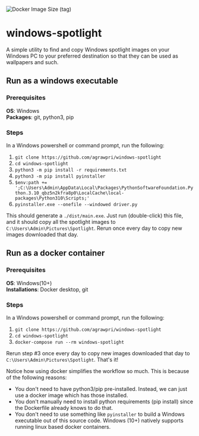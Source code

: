 ![Docker Image Size (tag)](https://img.shields.io/docker/image-size/agrawpri/windows-spotlight/latest)

# windows-spotlight
A simple utility to find and copy Windows spotlight images on your Windows PC to your preferred destination so that they
can be used as wallpapers and such.

## Run as a windows executable
### Prerequisites
**OS**: Windows   
**Packages**: git, python3, pip

### Steps
In a Windows powershell or command prompt, run the following:
1. `git clone https://github.com/agrawpri/windows-spotlight`
2. `cd windows-spotlight`
3. `python3 -m pip install -r requirements.txt`
4. `python3 -m pip install pyinstaller`
5. `$env:path += ';C:\Users\Admin\AppData\Local\Packages\PythonSoftwareFoundation.Python.3.10_qbz5n2kfra8p0\LocalCache\local-packages\Python310\Scripts;'`
6. `pyinstaller.exe --onefile --windowed driver.py`

This should generate a `./dist/main.exe`. Just run (double-click) this file, and it should copy all the spotlight images
to `C:\Users\Admin\Pictures\Spotlight`. Rerun once every day to copy new images downloaded that day.

## Run as a docker container
### Prerequisites
**OS**: Windows(10+)  
**Installations**: Docker desktop, git

### Steps
In a Windows powershell or command prompt, run the following:
1. `git clone https://github.com/agrawpri/windows-spotlight`
2. `cd windows-spotlight`
3. `docker-compose run --rm windows-spotlight`

Rerun step #3 once every day to copy new images downloaded that day to `C:\Users\Admin\Pictures\Spotlight`. That's it! 

Notice how using docker simplifies the workflow so much. This is because of the following reasons:
- You don't need to have python3/pip pre-installed. Instead, we can just use a docker image which has those installed.
- You don't manually need to install python requirements (pip install) since the Dockerfile already knows to do that.
- You don't need to use something like `pyinstaller` to build a Windows executable out of this source code. Windows (10+)
natively supports running linux based docker containers.
